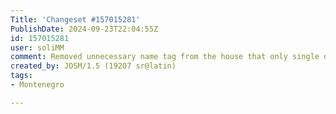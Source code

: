 ```yaml
---
Title: 'Changeset #157015281'
PublishDate: 2024-09-23T22:04:55Z
id: 157015281
user: soliMM
comment: Removed unnecessary name tag from the house that only single digit as value, user already added that particular number as appropriate addr:housenumber tag
created_by: JOSM/1.5 (19207 sr@latin)
tags:
- Montenegro

---
```

